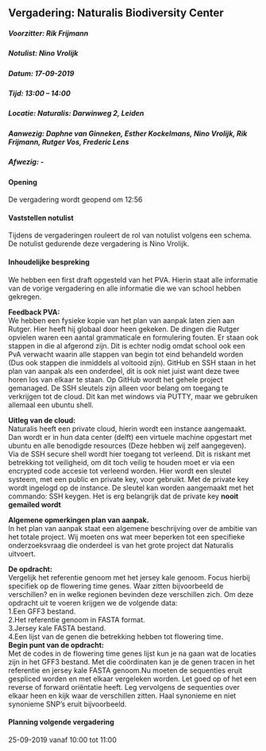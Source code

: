 ## Vergadering: Naturalis Biodiversity Center
##### Voorzitter:		Rik Frijmann
##### Notulist:		Nino Vrolijk
##### Datum:		17-09-2019
##### Tijd:			13:00 – 14:00
##### Locatie:		Naturalis: Darwinweg 2, Leiden
##### Aanwezig:		Daphne van Ginneken, Esther Kockelmans, Nino Vrolijk, Rik Frijmann, Rutger Vos, Frederic Lens
##### Afwezig:		-

####  Opening
De vergadering wordt geopend om 12:56
####  Vaststellen notulist
Tijdens de vergaderingen rouleert de rol van notulist volgens een schema.
De notulist gedurende deze vergadering is Nino Vrolijk.

####  Inhoudelijke bespreking
We hebben een first draft opgesteld van het PVA. Hierin staat alle informatie van de vorige vergadering en alle informatie die we van school hebben gekregen.

<b>Feedback PVA:</b><br>
We hebben een fysieke kopie van het plan van aanpak laten zien aan Rutger. Hier heeft hij globaal door heen gekeken. De dingen die  Rutger opvielen waren een aantal grammaticale en formulering fouten. Er staan ook stappen in die al afgerond zijn. Dit is echter nodig omdat school ook een PvA verwacht waarin alle stappen van begin tot eind behandeld worden (Dus ook stappen die inmiddels al voltooid zijn). GitHub en SSH staan in het plan van aanpak als een onderdeel, dit is ook niet juist want deze twee horen los van elkaar te staan. Op GitHub wordt het gehele project gemanaged. De SSH sleutels zijn alleen voor belang om toegang te verkrijgen tot de cloud. Dit kan met windows via PUTTY, maar we gebruiken allemaal een ubuntu shell.

<b>Uitleg van de cloud:</b><br>
Naturalis heeft een private cloud, hierin wordt een instance aangemaakt. Dan wordt er in hun data center (delft) een virtuele machine opgestart met ubuntu en alle benodigde resources (Deze hebben wij zelf aangegeven). Via de SSH secure shell wordt hier toegang tot verleend. Dit is riskant met betrekking tot veiligheid, om dit toch veilig te houden moet er via een encrypted code accesie tot verleend worden. Hier wordt een sleutel systeem, met een public en private key, voor gebruikt. Met de private key wordt ingelogd op de instance. De sleutel kan worden aangemaakt met het commando: SSH keygen. Het is erg belangrijk dat de private key <b>nooit gemailed wordt</b><br>

<b>Algemene opmerkingen plan van aanpak.</b><br>
In het plan van aanpak staat een algemene beschrijving over de ambitie van het totale project. Wij moeten ons wat meer beperken tot een specifieke onderzoeksvraag die onderdeel is van het grote project dat Naturalis uitvoert.

<b>De opdracht:</b><br>
Vergelijk het referentie genoom met het jersey kale genoom. Focus hierbij specifiek op de flowering time genes. Waar zitten bijvoorbeeld de verschillen? en in welke regionen bevinden deze verschillen zich.
Om deze opdracht uit te voeren krijgen we de volgende data:<br>
1.Een GFF3 bestand.<br>
2.Het referentie genoom in FASTA format.<br>
3.Jersey kale FASTA bestand.<br>
4.Een lijst van de genen die betrekking hebben tot flowering time.<br>
<b>Begin punt van de opdracht:</b><br>
Met de codes in de flowering time genes lijst kun je na gaan wat de locaties zijn in het GFF3 bestand. Met die coördinaten kan je de genen tracen in het referentie en jersey kale FASTA genoom.Nu moeten de sequenties eruit gespliced worden en met elkaar vergeleken worden. Let goed op of het een reverse of forward oriëntatie heeft. Leg vervolgens de sequenties over elkaar heen en kijk waar de verschillen zitten. Haal synonieme en niet synonieme SNP’s eruit bijvoorbeeld.

#### Planning volgende vergadering
25-09-2019 vanaf 10:00 tot 11:00
